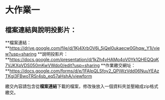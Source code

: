 # 大作業一

## 檔案連結與說明投影片：

**檔案連結：**https://drive.google.com/file/d/1Kj4XrbOV6j_5jQel0ukaecw0Ghqw_Y1i/view?usp=sharing
**說明投影片：**https://docs.google.com/presentation/d/1kZh4yHAMp4oV0Yk1QHEQQqK7VJKXpVDS050mKwVWdo0/edit?usp=sharing
**作業繳交網址：**https://docs.google.com/forms/d/e/1FAIpQLSfoy2_QPjWzVdd06NuuYEAzTKgi3FBwoTRSr4sb_eq57aHshA/viewform

繳交內容請包含從**檔案連結**下載的檔案，修改後放入一個資料夾並壓縮成zip格式繳交。

